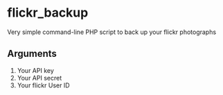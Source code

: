 # flickr_backup
Very simple command-line PHP script to back up your flickr photographs

## Arguments

1. Your API key
1. Your API secret
1. Your flickr User ID

